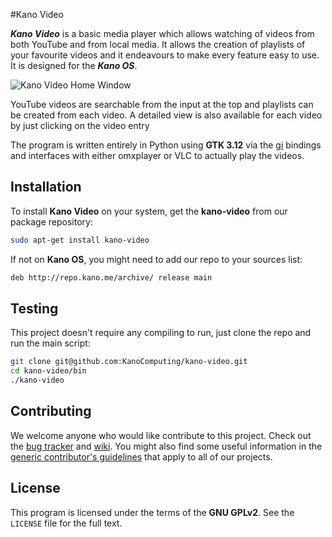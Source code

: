 #Kano Video

***Kano Video*** is a basic media player which allows watching of videos from
both YouTube and from local media. It allows the creation of playlists of your
favourite videos and it endeavours to make every feature easy to use. It is
designed for the ***Kano OS***.

![Kano Video Home Window](http://i.imgur.com/ZarQO4t.png)

YouTube videos are searchable from the input at the top and playlists can be
created from each video. A detailed view is also available for each video by
just clicking on the video entry

The program is written entirely in Python using **GTK 3.12** via the
[gi](https://wiki.gnome.org/action/show/Projects/GObjectIntrospection) bindings
and interfaces with either omxplayer or VLC to actually play the videos.

## Installation

To install **Kano Video** on your system, get the **kano-video** from our
package repository:

```bash
sudo apt-get install kano-video
```

If not on **Kano OS**, you might need to add our repo to your sources list:

```bash
deb http://repo.kano.me/archive/ release main
```

## Testing

This project doesn't require any compiling to run, just clone the repo and run
the main script:

```bash
git clone git@github.com:KanoComputing/kano-video.git
cd kano-video/bin
./kano-video
```

## Contributing

We welcome anyone who would like contribute to this project. Check out the [bug
tracker](https://github.com/KanoComputing/kano-video/issues) and
[wiki](https://github.com/KanoComputing/kano-video/wiki). You might also find
some useful information in the [generic contributor's
guidelines](http://developers.kano.me/get-involved/) that apply to all of our
projects.

## License

This program is licensed under the terms of the **GNU GPLv2**. See the `LICENSE`
file for the full text.
